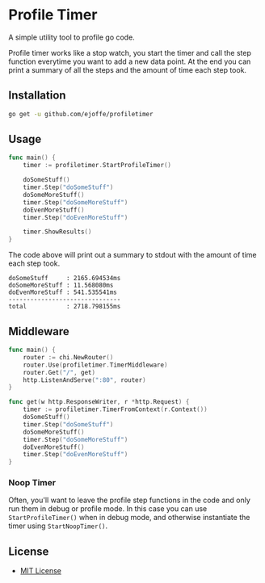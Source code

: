 Profile Timer
=============

A simple utility tool to profile go code.

Profile timer works like a stop watch, you start the timer and call the step function everytime you want to add a new data point. At the end you can print a summary of all the steps and the amount of time each step took.

Installation
------------
```bash
go get -u github.com/ejoffe/profiletimer
```

Usage
-----
```Go
func main() {
    timer := profiletimer.StartProfileTimer()

    doSomeStuff()
    timer.Step("doSomeStuff")
    doSomeMoreStuff()
    timer.Step("doSomeMoreStuff")
    doEvenMoreStuff()
    timer.Step("doEvenMoreStuff")

    timer.ShowResults()
}
```

The code above will print out a summary to stdout with the amount of time each step took.
```
doSomeStuff     : 2165.694534ms
doSomeMoreStuff : 11.568080ms
doEvenMoreStuff : 541.535541ms
-------------------------------
total           : 2718.798155ms
```

Middleware
----------
```Go
func main() {
    router := chi.NewRouter()
    router.Use(profiletimer.TimerMiddleware)
    router.Get("/", get)
    http.ListenAndServe(":80", router)
}

func get(w http.ResponseWriter, r *http.Request) {
    timer := profiletimer.TimerFromContext(r.Context())
    doSomeStuff()
    timer.Step("doSomeStuff")
    doSomeMoreStuff()
    timer.Step("doSomeMoreStuff")
    doEvenMoreStuff()
    timer.Step("doEvenMoreStuff")
}
```

### Noop Timer


Often, you'll want to leave the profile step functions in the code and only run them in debug or profile mode. In this case you can use `StartProfileTimer()` when in debug mode, and otherwise instantiate the timer using `StartNoopTimer()`. 

License
-------

-	[MIT License](LICENSE)

